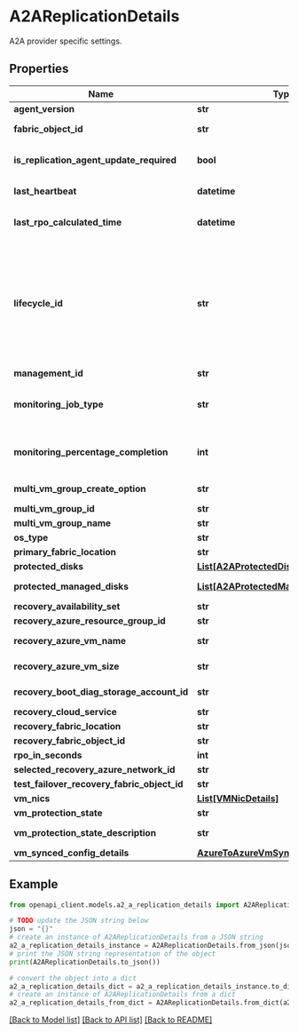 # A2AReplicationDetails

A2A provider specific settings.

## Properties

Name | Type | Description | Notes
------------ | ------------- | ------------- | -------------
**agent_version** | **str** | The agent version. | [optional] 
**fabric_object_id** | **str** | The fabric specific object Id of the virtual machine. | [optional] 
**is_replication_agent_update_required** | **bool** | A value indicating whether replication agent update is required. | [optional] 
**last_heartbeat** | **datetime** | The last heartbeat received from the source server. | [optional] 
**last_rpo_calculated_time** | **datetime** | The time (in UTC) when the last RPO value was calculated by Protection Service. | [optional] 
**lifecycle_id** | **str** | An id associated with the PE that survives actions like switch protection which change the backing PE/CPE objects internally.The lifecycle id gets carried forward to have a link/continuity in being able to have an Id that denotes the \&quot;same\&quot; protected item even though other internal Ids/ARM Id might be changing. | [optional] 
**management_id** | **str** | The management Id. | [optional] 
**monitoring_job_type** | **str** | The type of the monitoring job. The progress is contained in MonitoringPercentageCompletion property. | [optional] 
**monitoring_percentage_completion** | **int** | The percentage of the monitoring job. The type of the monitoring job is defined by MonitoringJobType property. | [optional] 
**multi_vm_group_create_option** | **str** | Whether Multi VM group is auto created or specified by user. | [optional] 
**multi_vm_group_id** | **str** | The multi vm group Id. | [optional] 
**multi_vm_group_name** | **str** | The multi vm group name. | [optional] 
**os_type** | **str** | The type of operating system. | [optional] 
**primary_fabric_location** | **str** | Primary fabric location. | [optional] 
**protected_disks** | [**List[A2AProtectedDiskDetails]**](A2AProtectedDiskDetails.md) | The list of protected disks. | [optional] 
**protected_managed_disks** | [**List[A2AProtectedManagedDiskDetails]**](A2AProtectedManagedDiskDetails.md) | The list of protected managed disks. | [optional] 
**recovery_availability_set** | **str** | The recovery availability set. | [optional] 
**recovery_azure_resource_group_id** | **str** | The recovery resource group. | [optional] 
**recovery_azure_vm_name** | **str** | The name of recovery virtual machine. | [optional] 
**recovery_azure_vm_size** | **str** | The size of recovery virtual machine. | [optional] 
**recovery_boot_diag_storage_account_id** | **str** | The recovery boot diagnostic storage account Arm Id. | [optional] 
**recovery_cloud_service** | **str** | The recovery cloud service. | [optional] 
**recovery_fabric_location** | **str** | The recovery fabric location. | [optional] 
**recovery_fabric_object_id** | **str** | The recovery fabric object Id. | [optional] 
**rpo_in_seconds** | **int** | The last RPO value in seconds. | [optional] 
**selected_recovery_azure_network_id** | **str** | The recovery virtual network. | [optional] 
**test_failover_recovery_fabric_object_id** | **str** | The test failover fabric object Id. | [optional] 
**vm_nics** | [**List[VMNicDetails]**](VMNicDetails.md) | The virtual machine nic details. | [optional] 
**vm_protection_state** | **str** | The protection state for the vm. | [optional] 
**vm_protection_state_description** | **str** | The protection state description for the vm. | [optional] 
**vm_synced_config_details** | [**AzureToAzureVmSyncedConfigDetails**](AzureToAzureVmSyncedConfigDetails.md) |  | [optional] 

## Example

```python
from openapi_client.models.a2_a_replication_details import A2AReplicationDetails

# TODO update the JSON string below
json = "{}"
# create an instance of A2AReplicationDetails from a JSON string
a2_a_replication_details_instance = A2AReplicationDetails.from_json(json)
# print the JSON string representation of the object
print(A2AReplicationDetails.to_json())

# convert the object into a dict
a2_a_replication_details_dict = a2_a_replication_details_instance.to_dict()
# create an instance of A2AReplicationDetails from a dict
a2_a_replication_details_from_dict = A2AReplicationDetails.from_dict(a2_a_replication_details_dict)
```
[[Back to Model list]](../README.md#documentation-for-models) [[Back to API list]](../README.md#documentation-for-api-endpoints) [[Back to README]](../README.md)


